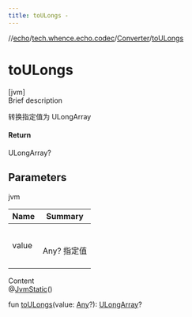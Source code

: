 ```yaml
---
title: toULongs -
---
```

//[echo](../../index.md)/[tech.whence.echo.codec](../index.md)/[Converter](index.md)/[toULongs](to-u-longs.md)



# toULongs  
[jvm]  
Brief description  


转换指定值为 ULongArray



#### Return  


ULongArray?



## Parameters  
  
jvm  
  
|  Name|  Summary| 
|---|---|
| value| <br><br>Any? 指定值<br><br>
  
  
Content  
@[JvmStatic](https://kotlinlang.org/api/latest/jvm/stdlib/kotlin.jvm/-jvm-static/index.html)()  
  
fun [toULongs](to-u-longs.md)(value: [Any](https://kotlinlang.org/api/latest/jvm/stdlib/kotlin/-any/index.html)?): [ULongArray](https://kotlinlang.org/api/latest/jvm/stdlib/kotlin/-u-long-array/index.html)?  



